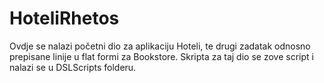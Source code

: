 # HoteliRhetos

Ovdje se nalazi početni dio za aplikaciju Hoteli, te drugi zadatak odnosno prepisane linije u flat formi za Bookstore. Skripta za taj dio se zove script i nalazi se u DSLScripts folderu. 
